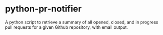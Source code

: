 # python-pr-notifier
A python script to retrieve a summary of all opened, closed, and in progress pull requests for a given Github repository, with email output.
